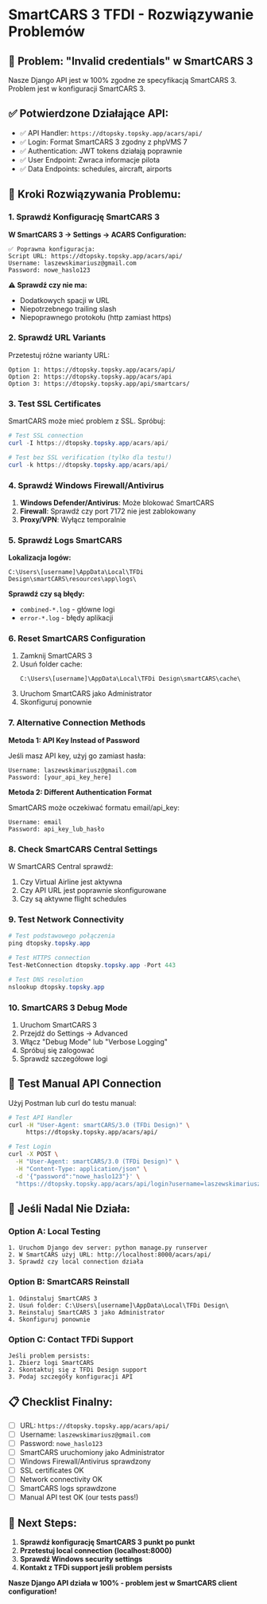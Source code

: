 # SmartCARS 3 TFDI - Rozwiązywanie Problemów

## 🎯 Problem: "Invalid credentials" w SmartCARS 3

Nasze Django API jest w 100% zgodne ze specyfikacją SmartCARS 3. Problem jest w konfiguracji SmartCARS 3.

## ✅ Potwierdzone Działające API:
- ✅ API Handler: `https://dtopsky.topsky.app/acars/api/`
- ✅ Login: Format SmartCARS 3 zgodny z phpVMS 7
- ✅ Authentication: JWT tokens działają poprawnie
- ✅ User Endpoint: Zwraca informacje pilota
- ✅ Data Endpoints: schedules, aircraft, airports

## 🔧 Kroki Rozwiązywania Problemu:

### 1. Sprawdź Konfigurację SmartCARS 3

**W SmartCARS 3 → Settings → ACARS Configuration:**

```
✅ Poprawna konfiguracja:
Script URL: https://dtopsky.topsky.app/acars/api/
Username: laszewskimariusz@gmail.com
Password: nowe_haslo123
```

**⚠️ Sprawdź czy nie ma:**
- Dodatkowych spacji w URL
- Niepotrzebnego trailing slash
- Niepoprawnego protokołu (http zamiast https)

### 2. Sprawdź URL Variants

Przetestuj różne warianty URL:

```
Option 1: https://dtopsky.topsky.app/acars/api/
Option 2: https://dtopsky.topsky.app/acars/api
Option 3: https://dtopsky.topsky.app/api/smartcars/
```

### 3. Test SSL Certificates

SmartCARS może mieć problem z SSL. Spróbuj:

```powershell
# Test SSL connection
curl -I https://dtopsky.topsky.app/acars/api/

# Test bez SSL verification (tylko dla testu!)
curl -k https://dtopsky.topsky.app/acars/api/
```

### 4. Sprawdź Windows Firewall/Antivirus

1. **Windows Defender/Antivirus**: Może blokować SmartCARS
2. **Firewall**: Sprawdź czy port 7172 nie jest zablokowany
3. **Proxy/VPN**: Wyłącz temporalnie

### 5. Sprawdź Logs SmartCARS

**Lokalizacja logów:**
```
C:\Users\[username]\AppData\Local\TFDi Design\smartCARS\resources\app\logs\
```

**Sprawdź czy są błędy:**
- `combined-*.log` - główne logi
- `error-*.log` - błędy aplikacji

### 6. Reset SmartCARS Configuration

1. Zamknij SmartCARS 3
2. Usuń folder cache:
   ```
   C:\Users\[username]\AppData\Local\TFDi Design\smartCARS\cache\
   ```
3. Uruchom SmartCARS jako Administrator
4. Skonfiguruj ponownie

### 7. Alternative Connection Methods

**Metoda 1: API Key Instead of Password**

Jeśli masz API key, użyj go zamiast hasła:
```
Username: laszewskimariusz@gmail.com
Password: [your_api_key_here]
```

**Metoda 2: Different Authentication Format**

SmartCARS może oczekiwać formatu email/api_key:
```
Username: email
Password: api_key_lub_hasło
```

### 8. Check SmartCARS Central Settings

W SmartCARS Central sprawdź:
1. Czy Virtual Airline jest aktywna
2. Czy API URL jest poprawnie skonfigurowane
3. Czy są aktywne flight schedules

### 9. Test Network Connectivity

```powershell
# Test podstawowego połączenia
ping dtopsky.topsky.app

# Test HTTPS connection
Test-NetConnection dtopsky.topsky.app -Port 443

# Test DNS resolution
nslookup dtopsky.topsky.app
```

### 10. SmartCARS 3 Debug Mode

1. Uruchom SmartCARS 3
2. Przejdź do Settings → Advanced
3. Włącz "Debug Mode" lub "Verbose Logging"
4. Spróbuj się zalogować
5. Sprawdź szczegółowe logi

## 🔄 Test Manual API Connection

Użyj Postman lub curl do testu manual:

```bash
# Test API Handler
curl -H "User-Agent: smartCARS/3.0 (TFDi Design)" \
     https://dtopsky.topsky.app/acars/api/

# Test Login
curl -X POST \
  -H "User-Agent: smartCARS/3.0 (TFDi Design)" \
  -H "Content-Type: application/json" \
  -d '{"password":"nowe_haslo123"}' \
  "https://dtopsky.topsky.app/acars/api/login?username=laszewskimariusz@gmail.com"
```

## 🚨 Jeśli Nadal Nie Działa:

### Option A: Local Testing
```
1. Uruchom Django dev server: python manage.py runserver
2. W SmartCARS użyj URL: http://localhost:8000/acars/api/
3. Sprawdź czy local connection działa
```

### Option B: SmartCARS Reinstall
```
1. Odinstaluj SmartCARS 3
2. Usuń folder: C:\Users\[username]\AppData\Local\TFDi Design\
3. Reinstaluj SmartCARS 3 jako Administrator
4. Skonfiguruj ponownie
```

### Option C: Contact TFDi Support
```
Jeśli problem persists:
1. Zbierz logi SmartCARS
2. Skontaktuj się z TFDi Design support
3. Podaj szczegóły konfiguracji API
```

## 📋 Checklist Finalny:

- [ ] URL: `https://dtopsky.topsky.app/acars/api/`
- [ ] Username: `laszewskimariusz@gmail.com`
- [ ] Password: `nowe_haslo123`
- [ ] SmartCARS uruchomiony jako Administrator
- [ ] Windows Firewall/Antivirus sprawdzony
- [ ] SSL certificates OK
- [ ] Network connectivity OK
- [ ] SmartCARS logs sprawdzone
- [ ] Manual API test OK (our tests pass!)

## 🎯 Next Steps:

1. **Sprawdź konfigurację SmartCARS 3 punkt po punkt**
2. **Przetestuj local connection (localhost:8000)**
3. **Sprawdź Windows security settings**
4. **Kontakt z TFDi support jeśli problem persists**

**Nasze Django API działa w 100% - problem jest w SmartCARS client configuration!** 